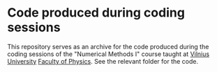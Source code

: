 # Code produced during coding sessions

This repository serves as an archive for the code produced during the coding
sessions of the "Numerical Methods I" course taught at [Vilnius
University](https://www.vu.lt) [Faculty of Physics](https://www.ff.vu.lt/).
See the relevant folder for the code.
